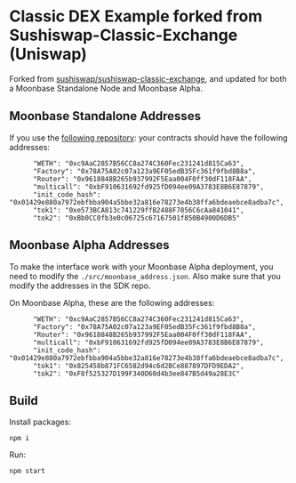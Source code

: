 # Classic DEX Example forked from Sushiswap-Classic-Exchange (Uniswap)

Forked from [sushiswap/sushiswap-classic-exchange](https://github.com/sushiswap/sushiswap-classic-exchange), and updated for both a Moonbase Standalone Node and Moonbase Alpha.

## Moonbase Standalone Addresses

If you use the [following repository](https://github.com/albertov19/uniswap-contracts-moonbeam): your contracts should have the following addresses:

```
      "WETH": "0xc9AaC2857B56CC8a274C360Fec231241d815Ca63",
      "Factory": "0x78A75A02c07a123a9EF05edB35Fc361f9fbd8B8a",
      "Router": "0x9618848B265b937992F5Eaa004F0ff30dF118FAA",
      "multicall": "0xbF910631692fd925fD094ee09A3783E8B6E87879",
      "init_code_hash": "0x01429e880a7972ebfbba904a5bbe32a816e78273e4b38ffa6bdeaebce8adba7c",
      "tok1": "0xe573BCA813c741229ffB2488F7856C6cAa841041",
      "tok2": "0xBb0CC0fb3e0c06725c67167501f850B4900D6DB5"
```

## Moonbase Alpha Addresses

To make the interface work with your Moonbase Alpha deployment, you need to modify the `./src/moonbase_address.json`. Also make sure that you modify the addresses in the SDK repo.

On Moonbase Alpha, these are the following addresses:

```
      "WETH": "0xc9AaC2857B56CC8a274C360Fec231241d815Ca63",
      "Factory": "0x78A75A02c07a123a9EF05edB35Fc361f9fbd8B8a",
      "Router": "0x9618848B265b937992F5Eaa004F0ff30dF118FAA",
      "multicall": "0xbF910631692fd925fD094ee09A3783E8B6E87879",
      "init_code_hash": "0x01429e880a7972ebfbba904a5bbe32a816e78273e4b38ffa6bdeaebce8adba7c",
      "tok1": "0x825458b871FC6582d94c6d2BCe887897DFD9EDA2",
      "tok2": "0xF8f525327D199F340D60d4b3ee847B5d49a28E3C"
```

## Build

Install packages:

```
npm i
```

Run:

```
npm start
```
